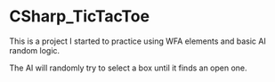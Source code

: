# CSharp_TicTacToe

This is a project I started to practice using WFA elements and basic AI random logic.

The AI will randomly try to select a box until it finds an open one.
